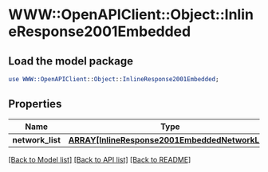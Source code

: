 # WWW::OpenAPIClient::Object::InlineResponse2001Embedded

## Load the model package
```perl
use WWW::OpenAPIClient::Object::InlineResponse2001Embedded;
```

## Properties
Name | Type | Description | Notes
------------ | ------------- | ------------- | -------------
**network_list** | [**ARRAY[InlineResponse2001EmbeddedNetworkList]**](InlineResponse2001EmbeddedNetworkList.md) |  | 

[[Back to Model list]](../README.md#documentation-for-models) [[Back to API list]](../README.md#documentation-for-api-endpoints) [[Back to README]](../README.md)


